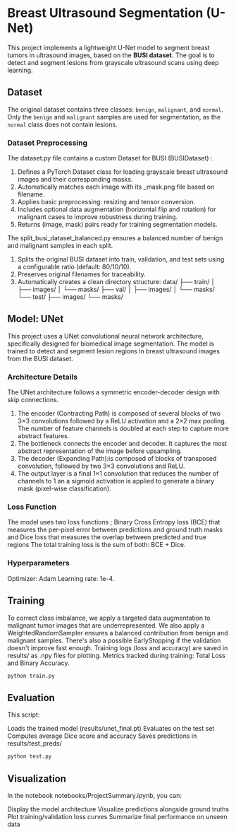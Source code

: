# Breast Ultrasound Segmentation (U-Net)

This project implements a lightweight U-Net model to segment breast tumors in ultrasound images, based on the **BUSI dataset**. The goal is to detect and segment lesions from grayscale ultrasound scans using deep learning.

## Dataset
The original dataset contains three classes: `benign`, `malignant`, and `normal`. Only the `benign` and `malignant` samples are used for segmentation, as the `normal` class does not contain lesions.

### Dataset Preprocessing
The dataset.py file contains a custom Dataset for BUSI (BUSIDataset) :
1. Defines a PyTorch Dataset class for loading grayscale breast ultrasound images and their corresponding masks.
2. Automatically matches each image with its _mask.png file based on filename.
3. Applies basic preprocessing: resizing and tensor conversion.
4. Includes optional data augmentation (horizontal flip and rotation) for malignant cases to improve robustness during training.
5. Returns (image, mask) pairs ready for training segmentation models.

The split_busi_dataset_balanced.py ensures a balanced number of benign and malignant samples in each split.
1. Splits the original BUSI dataset into train, validation, and test sets using a configurable ratio (default: 80/10/10).
2. Preserves original filenames for traceability.
3. Automatically creates a clean directory structure:
 data/
  ├── train/
  │   ├── images/
  │   └── masks/
  ├── val/
  │   ├── images/
  │   └── masks/
  └── test/
      ├── images/
      └── masks/

## Model: UNet
This project uses a UNet convolutional neural network architecture, specifically designed for biomedical image segmentation. The model is trained to detect and segment lesion regions in breast ultrasound images from the BUSI dataset.

### Architecture Details
The UNet architecture follows a symmetric encoder-decoder design with skip connections. 
1. The encoder (Contracting Path) is composed of several blocks of two 3×3 convolutions followed by a ReLU activation and a 2×2 max pooling. The number of feature channels is doubled at each step to capture more abstract features.
2. The bottleneck connects the encoder and decoder. It captures the most abstract representation of the image before upsampling.
3. The decoder (Expanding Path):is composed of blocks of transposed convolution, followed by two 3×3 convolutions and ReLU.
4. The output layer is a final 1×1 convolution that reduces the number of channels to 1 an a sigmoid activation is applied to generate a binary mask (pixel-wise classification).

### Loss Function
The model uses two loss functions ; Binary Cross Entropy loss (BCE) that measures the per-pixel error between predictions and ground truth masks and Dice loss that measures the overlap between predicted and true regions
The total training loss is the sum of both: BCE + Dice.

### Hyperparameters
Optimizer: Adam 
Learning rate: 1e-4.

## Training
To correct class imbalance, we apply a targeted data augmentation to malignant tumor images that are underrepresented. We also apply a WeightedRandomSampler ensures a balanced contribution from benign and malignant samples. There's also a possible EarlyStopping if the validation doesn't improve fast enough. Training logs (loss and accuracy) are saved in results/ as .npy files for plotting. Metrics tracked during training: Total Loss and Binary Accuracy.

```bash
python train.py
```

## Evaluation
This script:

Loads the trained model (results/unet_final.pt)
Evaluates on the test set
Computes average Dice score and accuracy
Saves predictions in results/test_preds/

```bash
python test.py
```


## Visualization 

In the notebook notebooks/ProjectSummary.ipynb, you can:

Display the model architecture
Visualize predictions alongside ground truths
Plot training/validation loss curves
Summarize final performance on unseen data
